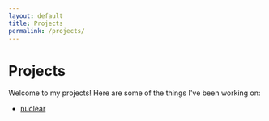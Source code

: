 ```yaml
---
layout: default
title: Projects
permalink: /projects/
---
```

# Projects

Welcome to my projects! Here are some of the things I've been working on:

- [nuclear](/projects/nuclear/)

